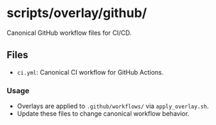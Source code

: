 # scripts/overlay/github/

Canonical GitHub workflow files for CI/CD.

## Files
- `ci.yml`: Canonical CI workflow for GitHub Actions.

### Usage
- Overlays are applied to `.github/workflows/` via `apply_overlay.sh`.
- Update these files to change canonical workflow behavior.
